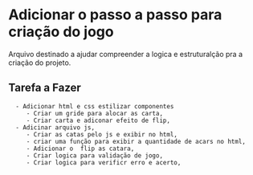 # Adicionar o passo a passo para criação do jogo

 Arquivo destinado a ajudar compreender a logica e estruturalção pra a criação do projeto.

## Tarefa a Fazer

      - Adicionar html e css estilizar componentes 
         - Criar um gride para alocar as carta, 
         - Criar carta e adiconar efeito de flip,
      - Adicinar arquivo js,
         - Criar as catas pelo js e exibir no html,
         - criar uma função para exibir a quantidade de acars no html,
         - Adicionar o  flip as catara,
         - Criar logica para validação de jogo,
         - Criar logica para verificr erro e acerto,
         